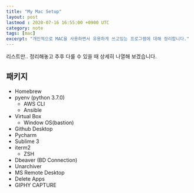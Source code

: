 ```yaml
---
title: "My Mac Setup"
layout: post
lastmod : 2020-07-16 16:55:00 +0900 UTC
category: note
tags: [mac]
excerpt: "개인적으로 MAC을 사용하면서 유용하게 쓰고있는 프로그램에 대해 정리합니다."
---
```


리스트만.. 정리해놓고 추후 다룰 수 있을 때 상세히 나열해 보겠습니다.

## 패키지
- Homebrew
- pyenv (python 3.7.0)
  * AWS CLI
  * Ansible
- Virtual Box
  * Window OS(bastion)
- Github Desktop
- Pycharm
- Sublime 3
- iterm2
  * ZSH
- Dbeaver (BD Connection)
- Unarchiver
- MS Remote Desktop
- Delete Apps
- GIPHY CAPTURE